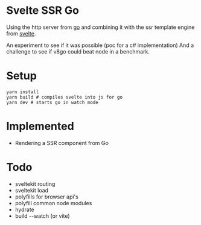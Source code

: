 # Svelte SSR Go

Using the http server from [go](https://golang.org/) and combining it with the ssr template engine from [svelte](https://svelte.dev/).

An experiment to see if it was possible (poc for a c# implementation)
And a challenge to see if v8go could beat node in a benchmark.

# Setup

```
yarn install
yarn build # compiles svelte into js for go
yarn dev # starts go in watch mode
```

# Implemented

- Rendering a SSR component from Go

# Todo

- sveltekit routing
- sveltekit load
- polyfills for browser api's
- polyfill common node modules
- hydrate
- build --watch (or vite)
